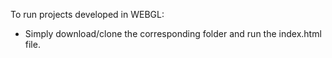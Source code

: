 To run projects developed in WEBGL:
+ Simply download/clone the corresponding folder and run the index.html file.